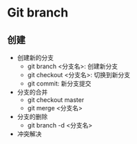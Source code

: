 # Git branch

## 创建
* 创建新的分支
	* git branch <分支名>: 创建新分支
	* git checkout <分支名>: 切换到新分支
	* git commit: 新分支提交
* 分支的合并 
	* git checkout master
	* git merge <分支名>
* 分支的删除
	* git branch -d <分支名>
* 冲突解决
